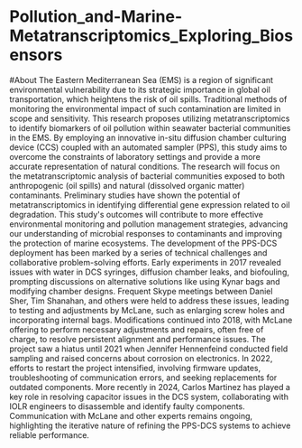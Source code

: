 # Pollution_and-Marine-Metatranscriptomics_Exploring_Biosensors
#About
The Eastern Mediterranean Sea (EMS) is a region of significant environmental vulnerability due to its strategic importance in global oil transportation, which heightens the risk of oil spills. Traditional methods of monitoring the environmental impact of such contamination are limited in scope and sensitivity. 
This research proposes utilizing metatranscriptomics to identify biomarkers of oil pollution within seawater bacterial communities in the EMS. 
By employing an innovative in-situ diffusion chamber culturing device (CCS) coupled with an automated sampler (PPS), this study aims to overcome the constraints of laboratory settings and provide a more accurate representation of natural conditions. 
The research will focus on the metatranscriptomic analysis of bacterial communities exposed to both anthropogenic (oil spills) and natural (dissolved organic matter) contaminants. 
Preliminary studies have shown the potential of metatranscriptomics in identifying differential gene expression related to oil degradation. 
This study's outcomes will contribute to more effective environmental monitoring and pollution management strategies, advancing our understanding of microbial responses to contaminants and improving the protection of marine ecosystems.
The development of the PPS-DCS deployment has been marked by a series of technical challenges and collaborative problem-solving efforts. Early experiments in 2017 revealed issues with water in DCS syringes, diffusion chamber leaks, and biofouling, prompting discussions on alternative solutions like using Kynar bags and modifying chamber designs. Frequent Skype meetings between Daniel Sher, Tim Shanahan, and others were held to address these issues, leading to testing and adjustments by McLane, such as enlarging screw holes and incorporating internal bags. Modifications continued into 2018, with McLane offering to perform necessary adjustments and repairs, often free of charge, to resolve persistent alignment and performance issues. The project saw a hiatus until 2021 when Jennifer Hennenfeind conducted field sampling and raised concerns about corrosion on electronics. In 2022, efforts to restart the project intensified, involving firmware updates, troubleshooting of communication errors, and seeking replacements for outdated components. More recently in 2024, Carlos Martinez has played a key role in resolving capacitor issues in the DCS system, collaborating with IOLR engineers to disassemble and identify faulty components. Communication with McLane and other experts remains ongoing, highlighting the iterative nature of refining the PPS-DCS systems to achieve reliable performance.
